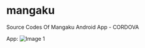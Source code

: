 # mangaku
Source Codes Of Mangaku Android App - CORDOVA

App:
![Image 1](https://i.hizliresim.com/6XZDP9.jpg)
